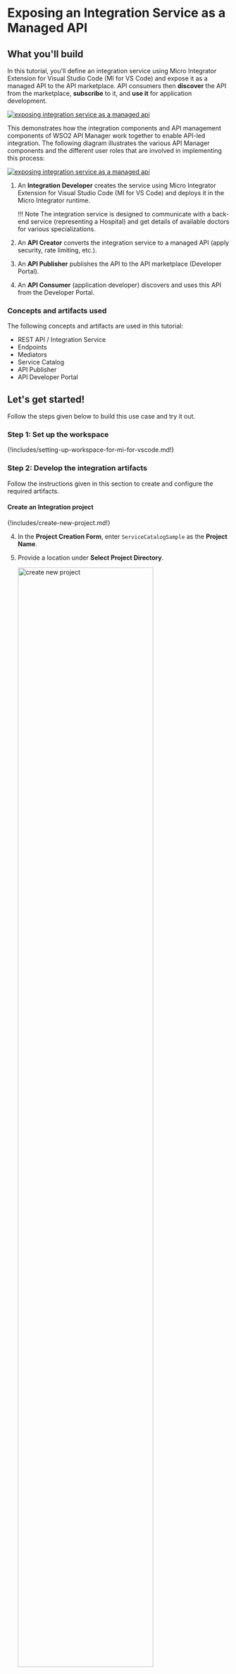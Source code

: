 # Exposing an Integration Service as a Managed API

## What you'll build

In this tutorial, you'll define an integration service using Micro Integrator Extension for Visual Studio Code (MI for VS Code) and expose it as a managed API to the API marketplace. API consumers then **discover** the API from the marketplace, **subscribe** to it, and **use it** for application development.

<a href="{{base_path}}/assets/img/integrate/tutorials/service-catalog/exposing-servie-as-managed-api.png"><img src="{{base_path}}/assets/img/integrate/tutorials/service-catalog/exposing-servie-as-managed-api.png" alt="exposing integration service as a managed api"></a>

This demonstrates how the integration components and API management components of WSO2 API Manager work together to enable API-led integration. The following diagram illustrates the various API Manager components and the different user roles that are involved in implementing this process:

<a href="{{base_path}}/assets/img/integrate/tutorials/service-catalog/api-led-integration-components.png"><img src="{{base_path}}/assets/img/integrate/tutorials/service-catalog/api-led-integration-components.png" alt="exposing integration service as a managed api"></a>

1. An **Integration Developer** creates the service using Micro Integrator Extension for Visual Studio Code (MI for VS Code) and deploys it in the Micro Integrator runtime.

    !!! Note
        The integration service is designed to communicate with a back-end service (representing a Hospital) and get details of available doctors for various specializations.

2. An **API Creator** converts the integration service to a managed API (apply security, rate limiting, etc.).
3. An **API Publisher** publishes the API to the API marketplace (Developer Portal).
4. An **API Consumer** (application developer) discovers and uses this API from the Developer Portal.

### Concepts and artifacts used

The following concepts and artifacts are used in this tutorial:

-   REST API / Integration Service
-   Endpoints
-   Mediators
-   Service Catalog
-   API Publisher
-   API Developer Portal

## Let's get started!

Follow the steps given below to build this use case and try it out.

### Step 1: Set up the workspace

{!includes/setting-up-workspace-for-mi-for-vscode.md!}

### Step 2: Develop the integration artifacts

Follow the instructions given in this section to create and configure the required artifacts.

#### Create an Integration project

{!includes/create-new-project.md!}

4. In the **Project Creation Form**, enter `ServiceCatalogSample` as the **Project Name**.

5. Provide a location under **Select Project Directory**.

    <a href="{{base_path}}/assets/img/learn/tutorials/sending-simple-message-to-service/create-new-project.png"><img src="{{base_path}}/assets/img/integrate/tutorials/service-catalog/create-new-project-integration-first.png" alt="create new project" width="80%"></a>

6. Click **Create**.

Now let's start designing the integration by adding the necessary artifacts.

#### Create an Endpoint

An Endpoint artifact is required for the purpose of exposing the URL that connects to the back-end service.

1. Navigate to the **MI Project Explorer** > **Endpoints**.

    <a href="{{base_path}}/assets/img/develop/create-artifacts/create-endpoint/create-new-endpoint.png"><img src="{{base_path}}/assets/img/develop/create-artifacts/create-endpoint/create-new-endpoint.png" alt="create new endpoint" width="30%"></a>

2. Hover over **Endpoints** and click the **+** icon that appears.

    <a href="{{base_path}}/assets/img/learn/tutorials/add-endpoint.png"><img src="{{base_path}}/assets/img/learn/tutorials/add-endpoint.png" alt="Add endpoint" width="30%"></a>

3. Next, select **HTTP Endpoint** type from the **Create Endpoint Artifact** interface.

    <a href="{{base_path}}/assets/img/develop/mi-for-vscode/qsg/create-http-endpoint.png"><img src="{{base_path}}/assets/img/develop/mi-for-vscode/qsg/create-http-endpoint.png" alt="Create HTTP Endpoint" width="60%"></a>

4. In the **HTTP Endpoint Form** that appears, specify the following values to create the new endpoint. 

    <table>
    <thead>
      <tr>
         <th>Property</th>
         <th>Value</th>
         <th>Description</th>
      </tr>
    </thead>
    <tbody>
      <tr>
         <td>Endpoint Name</td>
         <td><code>QueryDoctorEP</code></td>
         <td>The name of the endpoint.</td>
      </tr>
      <tr>
         <td>URI Template</td>
         <td>
            <code>http://localhost:9090/healthcare/{uri.var.category}</code>
         </td>
         <td>The template for the request URL expected by the back-end service. In this case, the variable 'category' that needs to be included in the request for querying doctors is represented as <code>{uri.var.category}</code> in the template.</td>
      </tr>
      <tr>
         <td>Method</td>
         <td><code>GET</code></td>
         <td>Indicates that we are creating this endpoint for GET requests that are sent to the back-end service.</td>
      </tr>
     </tbody>
    </table>

    <a href="{{base_path}}/assets/img/learn/tutorials/sending-simple-message-to-service/endpoint-artifact.png"><img src="{{base_path}}/assets/img/learn/tutorials/sending-simple-message-to-service/endpoint-artifact.png" alt="endpoint artifact" width="80%"></a>

5. Click **Create**.

    Once the endpoint artifact is created, it will appear on the **MI Overview** interface.    

    <a href="{{base_path}}/assets/img/learn/tutorials/sending-simple-message-to-service/mi-overview-endpoint.png"><img src="{{base_path}}/assets/img/integrate/tutorials/service-catalog/service-catalog-project-overview.png" alt="mi overview endpoint" width="80%"></a>

#### Create a REST API

A REST API is required for receiving the client requests and the REST resource within the API will define the mediation logic that will send requests to the Healthcare back-end service and retrieve the available doctor information.

1. Go to **MI Project Explorer** > **APIs**.

    <a href="{{base_path}}/assets/img/develop/create-artifacts/create-rest-api/create-rest-api.png"><img src="{{base_path}}/assets/img/develop/create-artifacts/create-rest-api/create-rest-api.png" alt="create new api" width="30%"></a>

2. Hover over **APIs** and click the **+** icon that appears to open the **API Form**.

    <a href="{{base_path}}/assets/img/learn/tutorials/add-api.png"><img src="{{base_path}}/assets/img/learn/tutorials/add-api.png" alt="add API" width="30%"></a>

3. Specify values for the required REST API properties:

    <table>
      <tr>
        <th>Property</th>
        <th>Value</th>
        <th>Description</th>
      </tr>
      <tr>
        <td>Name</td>
        <td><code>HealthcareAPI</code></td>
        <td>
          The name of the REST API.
        </td>
      </tr>
      <tr>
        <td>Context</td>
        <td><code>/healthcare</code></td>
        <td>
          Here you are anchoring the API in the <code>/healthcare </code> context. This will become part of the name of the generated URL used by the client when sending requests to the Healthcare service. For example, setting the context to <code>/healthcare</code> means that the API will only handle HTTP requests where the URL path starts with <code>http://host:port/healthcare<code>.
        </td>
      </tr>
    </table>

    <a href="{{base_path}}/assets/img/integrate/tutorials/service-catalog/synapse-api-creation-form.png"><img src="{{base_path}}/assets/img/integrate/tutorials/service-catalog/synapse-api-creation-form.png" alt="synapse API artifact" width="80%"></a>

4. Click **Create**. This opens the **Service Designer** interface.

    You can now start configuring the API resource.

5. Click on the `GET` API resource under **Available resources** on the **Service Designer**.

    You will now see the graphical view of the `HealthcareAPI` with its default API Resource.

6. Click the **Edit** icon to edit the API resource.

    <a href="{{base_path}}/assets/img/learn/tutorials/sending-simple-message-to-service/edit-icon.png"><img src="{{base_path}}/assets/img/learn/tutorials/sending-simple-message-to-service/edit-icon.png" alt="edit icon" width="80%"></a>

7. Specify values for the required resource properties:

    <table>
      <tr>
        <th>Property</th>
        <th>Description</th>
      </tr>
      <tr>
        <td>URI-Template</td>
        <td>
          <code>/querydoctor/{category}</code> </br> This defines the request URL format. In this case, the full request URL format is <code>http://host:port/querydoctor/{category}</code> where <code>{category}</code> is a variable.
        </td>
      </tr>
      <tr>
        <td>URL Style</td>
        <td>
          <code>URI_TEMPLATE</code>
        </td>
      </tr>
      <tr>
        <td>Methods</td>
        <td>
          <code>GET</code> <br> This defines that the API resource only handles requests where the HTTP method is GET.
        </td>
      </tr>
    </table>

    <a href="{{base_path}}/assets/img/learn/tutorials/sending-simple-message-to-service/edit-api-resource.png"><img src="{{base_path}}/assets/img/learn/tutorials/sending-simple-message-to-service/edit-api-resource.png" alt="edit API resource" width="40%"></a>

8. Click **Update**.

#### Create the mediation logic

You can now configure the mediation logic to handle requests.

1. To get started, click on the **+** icon to add the first mediator to the sequence.

    <a href="{{base_path}}/assets/img/learn/tutorials/sending-simple-message-to-service/add-log.png"><img src="{{base_path}}/assets/img/learn/tutorials/sending-simple-message-to-service/add-log.png" alt="add log" width="80%"></a>

2. Select **Log** mediator in the **Generic** section under **All Mediators**. The Log mediator logs messages when the request is received by the API resource. In this scenario, let's configure the Log mediator to display the following message: “Welcome to the HealthcareService”.

3. Once you select the Log mediator, the **Log** pane will be opened. Fill in the information in the table below:
    <table>
  <tr>
     <th>Field</th>
     <th>Value</th>
     <th>Description</th>
  </tr>
<tbody>
  <tr>
     <td>Log Category</td>
     <td><code>INFO</code></td>
     <td>Indicates that the log contains an informational message.</td>
  </tr>
  <tr>
     <td>Log Level</td>
     <td><code>Custom</code></td>
     <td>When <code>Custom</code> is selected, only specified properties will be logged by this mediator.
     </td>
  </tr>
  <tr>
     <td>Log Separator</td>
     <td><code>(blank)</code></td>
     <td>Since there is only one property that is being logged, you do not require a separator. Therefore, leave this field blank.</td>
  </tr>
  <tr>
     <td>Properties</td>
     <td><br />
     </td>
     <td>
        <div class="content-wrapper">
           1. To edit the **Properties** and print a welcome message in the log, click **Add Parameter**. <br />
               <a href="{{base_path}}/assets/img/learn/tutorials/sending-simple-message-to-service/add-parameter.png"><img src="{{base_path}}/assets/img/learn/tutorials/sending-simple-message-to-service/add-parameter.png" alt="add-parameter" width="30%"></a>, <br />
           2. Then add the following values:<br />
           <ul>
              <li><strong>Property Name</strong>: <code>Log Property message</code></li>
              </li>
              <li><strong>Property Value</strong> : <code>"Welcome to HealthcareService"</code></li>
           </ul>
           <p>
           <a href="{{base_path}}/assets/img/learn/tutorials/sending-simple-message-to-service/log-property.png"><img src="{{base_path}}/assets/img/learn/tutorials/sending-simple-message-to-service/log-property.png" alt="log-property" width="30%"></a></p> <br />
         3. Click **Save** to save the properties.
        </div>
     </td>
  </tr>
  <tr>
     <td>Description</td>
     <td><code>Request Log</code></td>
     <td>The <strong>Description</strong> field provides the name that appears for the Log mediator icon in the design view.</td>
    </tr>
    </tbody>
    </table>

3.  Click **Submit** to save the Log mediator configuration.

    Let's configure a **Call** mediator to send the request message to the `HealthcareService` endpoint and receive the response message.

4. Click on the **+** icon in the sequence to add a Call mediator after the Log mediator.

    <a href="{{base_path}}/assets/img/learn/tutorials/sending-simple-message-to-service/add-call.png"><img src="{{base_path}}/assets/img/learn/tutorials/sending-simple-message-to-service/add-call.png" alt="add call" width="80%"></a>

5. From the **Palette**, select **Call Endpoint** mediator under the **Mediators** > **Generic** section.

    <a href="{{base_path}}/assets/img/learn/tutorials/sending-simple-message-to-service/call-endpoint-mediator.png"><img src="{{base_path}}/assets/img/learn/tutorials/sending-simple-message-to-service/call-endpoint-mediator.png" alt="call endpoint mediator" width="30%"></a>

6. From the **Call Endpoint** pane, select the **QueryDoctorEP** endpoint, which we created in a previous step.

    <a href="{{base_path}}/assets/img/learn/tutorials/sending-simple-message-to-service/call-endpoint.png"><img src="{{base_path}}/assets/img/learn/tutorials/sending-simple-message-to-service/call-endpoint.png" alt="call endpoint" width="30%"></a>

7. Click **Submit**.

    Now let's add a **Respond** mediator at the end of the in sequence to send the response message from the healthcare service back to the client.

8. Click on the **+** icon in the sequence to add a Respond mediator after the Call mediator.

    <a href="{{base_path}}/assets/img/learn/tutorials/sending-simple-message-to-service/add-respond.png"><img src="{{base_path}}/assets/img/learn/tutorials/sending-simple-message-to-service/add-respond.png" alt="add respond" width="80%"></a>

9. From the **Palette**, select **Respond** mediator under the **Mediators** > **Generic** section.

    <a href="{{base_path}}/assets/img/learn/tutorials/sending-simple-message-to-service/respond-mediator.png"><img src="{{base_path}}/assets/img/learn/tutorials/sending-simple-message-to-service/respond-mediator.png" alt="respond mediator" width="30%"></a>

10. Click **Submit**.

You have successfully created all the artifacts that are required for sending a request through the Micro Integrator to the back-end service.

<a href="{{base_path}}/assets/img/learn/tutorials/sending-simple-message-to-service/integration-sequence.png"><img src="{{base_path}}/assets/img/learn/tutorials/sending-simple-message-to-service/integration-sequence.png" alt="integration sequence" width="80%"></a>

### Step 3: Configure the Micro Integrator

!!! info "Prerequisites"
    Before you begin, install Micro Integrator on your machine:

    1. Go to the [WSO2 Micro Integrator web page](https://wso2.com/integration/micro-integrator/#), click **Download**, provide necessary details, and then click **Zip Archive** to download the Micro Integrator distribution as a ZIP file.
    
    2. Extract the ZIP file. The extracted folder will be referred as the `<MI_HOME>` folder.

The Micro Integrator contains a client application, which automatically publishes artifacts to the **Service Catalog** in the **API Publisher** portal. 

Let's enable this client in the Micro Integrator.

1. Uncomment the `[[service_catalog]]` section as shown below and change the APIM server configurations accordingly in the `<MI_HOME>/conf/deployment.toml` file.        
     
    !!! Tip
        The default username and password for connecting to the API gateway is `admin`.

    ```toml
    [[service_catalog]]
    apim_host = "https://localhost:9443"
    enable = true
    username = "admin"
    password = "admin"
    ```

!!! Note
    Since the integration developer may not know the API URL when it gets deployed in the Micro Integrator, the URL of the API will be parameterize as `https://{MI_HOST}:{MI_PORT}/healthcare` which will be resolved later using environment variables `MI_HOST` and `MI_PORT` respectively. By default, `localhost` will be used as the `MI_HOST` and `8253` as the `MI_PORT`. Depending on your deployment, you may need to update these environment variables.

### Step 4: Start the API Manager runtime

Let's start the API Manager runtime before starting the Micro Integrator.

1.  Download and set up [WSO2 API Manager](https://wso2.com/api-management/).
2.  Start the [API-M server](https://apim.docs.wso2.com/en/latest/install-and-setup/install/installing-the-product/running-the-api-m/).

### Step 5: Build and run the artifacts

1. Click on the Command Palette on the top of the VS Code.

2. Type `>` to show the available commands.

3. Select **MI: Add MI server**.

4. Select **Add MI server**.

5. Select the folder where `<MI_HOME>` is located. This wll be set as the **current server path**.

    <a href="../../../assets/img/develop/mi-for-vscode/qsg/current-server-path.png"><img src="../../../assets/img/develop/mi-for-vscode/qsg/current-server-path.png" alt="Current server path" width="50%"></a>

6. Run the project.

    Click the **Build and Run** icon located on the top right corner of the VS Code.

    <a href="../../../assets/img/develop/mi-for-vscode/qsg/build-and-run.png"><img src="../../../assets/img/develop/mi-for-vscode/qsg/build-and-run.png" alt="Build and run" width="25%"></a>

When the Micro Integrator starts, the integration service will be deployed to the **Service Catalog** during server startup. You will see the following in the server start-up log.

```bash
Successfully updated the service catalog
```

### Step 6: Create and Deploy the API

**Create the API**

Let's expose the integration service as a managed API. 

1.  Sign in to the API Publisher portal: `https://localhost:9443/publisher`. 

    !!! Tip
        Use `admin` as the user name and password.

2.  You can also click the **hamburger** icon on the upper-left and click **Services** to see the available services.

    <img src="{{base_path}}/assets/img/integrate/tutorials/service-catalog/open-service-catalog.png" alt="open service catalag" width="50%">

3.  Open HealthcareAPI from the above list.

    <img src="{{base_path}}/assets/img/integrate/tutorials/service-catalog/new-service-api-view.png" alt="API created from service catalog">

4.  Click **Create API** in the above screen to open the **Create API** dialog box.

    <img src="{{base_path}}/assets/img/integrate/tutorials/service-catalog/create-api-from-service.png" alt="create api dialog box">

5.  Specify an API name, context, and version, and then click **Create API**.

    !!! Tip
        You will find these values already populated based on the information in the integration service.

You can now see the new API's overview page.

<a href="{{base_path}}/assets/img/integrate/tutorials/service-catalog/api-overview.png"><img src="{{base_path}}/assets/img/integrate/tutorials/service-catalog/api-overview.png" alt="new api view"></a>

!!! Note
    -   You can use the left-hand navigation to explore the new API.
    -   Click **Endpoints** in the left-hand navigator. You will see that the new API uses the integration service deployed in the Micro Integrator as the endpoint (backend).

        <a href="{{base_path}}/assets/img/integrate/tutorials/service-catalog/endpoint-config-of-api.png"><img src="{{base_path}}/assets/img/integrate/tutorials/service-catalog/endpoint-config-of-api.png" alt="endpoint view"></a>

**Select business plans**

Let's allocate some business plans for the API.

1.  Go to the API overview and click **Business Plan**.

    <a href="{{base_path}}/assets/img/integrate/tutorials/service-catalog/api-overview-business-plan.png"><img src="{{base_path}}/assets/img/integrate/tutorials/service-catalog/api-overview-business-plan.png" alt="click to add business plan"></a>

2.  Select at least one business plan for the API and save.
 
    <a href="{{base_path}}/assets/img/integrate/tutorials/service-catalog/api-business-plans.png"><img src="{{base_path}}/assets/img/integrate/tutorials/service-catalog/api-business-plans.png" alt="add business plans to api"></a>

**Deploy API in the Gateway**

Let's deploy the API in a gateway environment.

1.  Go to the API overview and click **Deploy**.
    
    !!! Tip
        This opens the **Deployment** tab in the left-hand navigator.
    
    <a href="{{base_path}}/assets/img/integrate/tutorials/service-catalog/api-overview-deployment.png"><img src="{{base_path}}/assets/img/integrate/tutorials/service-catalog/api-overview-deployment.png" alt="open the deployment options"></a>

2.  Click **Default** to specify the gateway environment and host.

    !!! Tip
        This setting deploys the API in Production as well as Sandbox gateways. Find out more about [gateway environments](https://apim.docs.wso2.com/en/4.3.0/deploy-and-publish/deploy-on-gateway/api-gateway/maintaining-separate-production-and-sandbox-gateways/).

    <a href="{{base_path}}/assets/img/integrate/tutorials/service-catalog/api-deployment-revision.png"><img src="{{base_path}}/assets/img/integrate/tutorials/service-catalog/api-deployment-revision.png" alt="select gateways for the deployment"></a>

3.  **Optionally**, you can add a description.

4.  Click **Deploy**. 

You will now see the deployment as the first revision of the API:

<a href="{{base_path}}/assets/img/integrate/tutorials/service-catalog/api-gateway-deployment-summary.png"><img src="{{base_path}}/assets/img/integrate/tutorials/service-catalog/api-gateway-deployment-summary.png" alt="api first revision"></a>

### Step 7: Publish the API

Go to the API overview in the **Publisher** portal and click **Publish** for the `HealthcareAPI` as shown below.

<a href="{{base_path}}/assets/img/integrate/tutorials/service-catalog/api-overview-publish.png"><img src="{{base_path}}/assets/img/integrate/tutorials/service-catalog/api-overview-publish.png"></a>

The API is now available in the **Developer** portal for consumers to access.

### Step 8: Use the API

!!! Info "Before you begin"

    Let's start the back-end hospital service.

    1.  Download the JAR file of the back-end service from [here](https://github.com/wso2-docs/WSO2_EI/blob/master/Back-End-Service/Hospital-Service-JDK11-2.0.0.jar).
    2.  Open a terminal, navigate to the location where you saved the back-end service.
    3.  Execute the following command to start the service:

        ```bash
        java -jar Hospital-Service-JDK11-2.0.0.jar
        ```

1.  Sign in to the **Developer** portal: `https://localhost:9443/devportal/apis`. 

    !!! Tip
        Use `admin` as the username and password.

2.  Go to the **API** tab. The `HealthcareAPI` is listed as shown below.

    <a href="{{base_path}}/assets/img/integrate/tutorials/service-catalog/developer-portal-api-list.png"><img src="{{base_path}}/assets/img/integrate/tutorials/service-catalog/developer-portal-api-list.png"></a>

3.  Select the `HealthcareAPI` to open the API overview.

    <a href="{{base_path}}/assets/img/integrate/tutorials/service-catalog/developer-portal-api-overview.png"><img src="{{base_path}}/assets/img/integrate/tutorials/service-catalog/developer-portal-api-overview.png"></a>

4.  Click **API Console** under **Try Out** for the `HealthcareAPI` in the **Developer** portal as shown below.

    <a href="{{base_path}}/assets/img/integrate/tutorials/service-catalog/developer-portal-healthcare-api-try-it.png"><img src="{{base_path}}/assets/img/integrate/tutorials/service-catalog/developer-portal-healthcare-api-try-it.png"></a>

5.  Enter the username and password for Basic Authentication.

    !!! Tip
        Use `admin` as the username and password.

3.  Expand the **/querydoctor/{category}** resource and click **Try it out**.
4.  Specify `surgery` as the doctor category.
5.  Click **Execute**.

     <a href="{{base_path}}/assets/img/integrate/tutorials/service-catalog/developer-portal-api-try-it-execute.png"><img src="{{base_path}}/assets/img/integrate/tutorials/service-catalog/developer-portal-api-try-it-execute.png"></a>

You will get the response message from the Healthcare service, if you send the category as `surgery`:

```json
[
    {
        "name":"thomas collins",
        "hospital":"grand oak community hospital",
        "category":"surgery",
        "availability":"9.00 a.m - 11.00 a.m",
        "fee":7000.0
    },
    {
        "name":"anne clement",
        "hospital":"clemency medical center",
        "category":"surgery",
        "availability":"8.00 a.m - 10.00 a.m",
        "fee":12000.0
    },
    {
        "name":"seth mears",
        "hospital":"pine valley community hospital",
        "category":"surgery",
        "availability":"3.00 p.m - 5.00 p.m",
        "fee":8000.0
    }
]
```

Now, check the **OUTPUT** tab of VSCode and you will see the following message:

```bash
INFO {LogMediator} - {api:HealthcareAPI} Log Property message = "Welcome to HealthcareService"
```

!!! Tip
    For detailed instructions see [Invoke an API using the Integrated API Console](https://apim.docs.wso2.com/en/4.3.0/consume/invoke-apis/invoke-apis-using-tools/invoke-an-api-using-the-integrated-api-console/).
